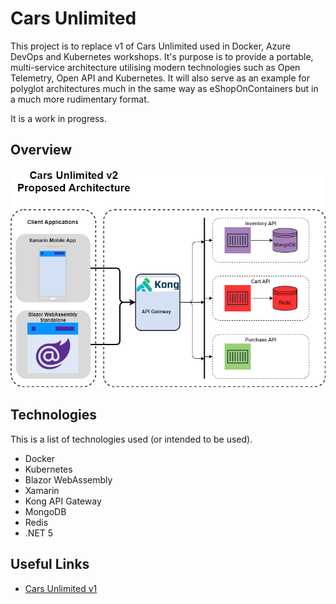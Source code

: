 # Cars Unlimited

This project is to replace v1 of Cars Unlimited used in Docker, Azure DevOps and Kubernetes workshops. It's purpose is to provide a portable, multi-service architecture utilising modern technologies such as Open Telemetry, Open API and Kubernetes. It will also serve as an example for polyglot architectures much in the same way as eShopOnContainers but in a much more rudimentary format.

It is a work in progress.

## Overview

![Cars Unlimited](/docs/CarsUnlimitedv2.png)

## Technologies

This is a list of technologies used (or intended to be used).

- Docker
- Kubernetes
- Blazor WebAssembly
- Xamarin
- Kong API Gateway
- MongoDB
- Redis
- .NET 5

## Useful Links

- [Cars Unlimited v1](https://github.com/MMTDigital/CarsUnlimited)
